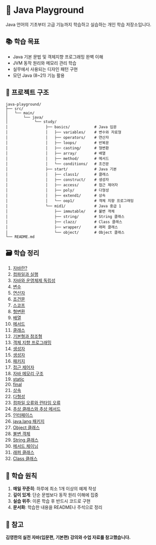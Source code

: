 # 🎯 Java Playground

Java 언어의 기초부터 고급 기능까지 학습하고 실습하는 개인 학습 저장소입니다.

## 📚 학습 목표

- Java 기본 문법 및 객체지향 프로그래밍 완벽 이해
- JVM 동작 원리와 메모리 관리 학습
- 실무에서 사용되는 디자인 패턴 구현
- 모던 Java (8~21) 기능 활용

## 📁 프로젝트 구조

```
java-playground/
├── src/
│   └── main/
│       └── java/
│            └── study/
│                 ├── basics/           # Java 입문
│                 │   ├── variables/    # 변수와 자료형
│                 │   ├── operators/    # 연산자
│                 │   ├── loops/        # 반복문
│                 │   ├── casting/      # 형변환
│                 │   ├── array/        # 배열
│                 │   ├── method/       # 메서드
│                 │   └── conditions/   # 조건문
│                 ├── start/            # Java 기본
│                 │   ├── class1/       # 클래스
│                 │   ├── construct/    # 생성자
│                 │   ├── access/       # 접근 제어자
│                 │   ├── poly/         # 다형성
│                 │   ├── extend1/      # 상속
│                 │   └── oop1/         # 객체 지향 프로그래밍
│                 └── mid1/             # Java 중급 1
│                     ├── immutable/    # 불변 객체
│                     ├── string/       # String 클래스
│                     ├── clazz/        # Class 클래스
│                     ├── wrapper/      # 래퍼 클래스
│                     └── object/       # Object 클래스
└── README.md

```

## 🗃️ 학습 정리

1. [자바란?](https://www.notion.so/27a8e70ba5ff804c8806e5ae21ccbf08?source=copy_link)
2. [컴파일과 실행](https://www.notion.so/27a8e70ba5ff80c79859d46aa0a503f2?source=copy_link)
3. [자바와 운영체제 독립성](https://www.notion.so/27a8e70ba5ff807a9a5ad3e95a85d7bf?source=copy_link)
4. [변수](https://www.notion.so/27a8e70ba5ff807db59ec14c7ccb2dd4?source=copy_link)
5. [연산자](https://www.notion.so/27b8e70ba5ff809f9cf4ef92412d8dcf?source=copy_link)
6. [조건문](https://www.notion.so/27b8e70ba5ff8032a5f0cfab9bc7bc97?source=copy_link)
7. [스코프](https://www.notion.so/27c8e70ba5ff80f1835bfced1bba7440?source=copy_link)
8. [형변환](https://www.notion.so/27c8e70ba5ff8038a4a1db197afb34c8?source=copy_link)
9. [배열](https://www.notion.so/27d8e70ba5ff80f0a4acff7856a37361?source=copy_link)
10. [메서드](https://www.notion.so/27d8e70ba5ff8090b0b5fafad1e90437?source=copy_link)
11. [클래스](https://www.notion.so/27d8e70ba5ff80b0bd54e21507d2f94e?source=copy_link)
12. [기본형과 참조형](https://www.notion.so/27e8e70ba5ff80bf9735d3411f6dffae?source=copy_link)
13. [객체 지향 프로그래밍](https://www.notion.so/Java-27a8e70ba5ff80faaac0c0ced411dc34?source=copy_link)
14. [생성자](https://www.notion.so/27f8e70ba5ff80b18ee6c5189b30446a?source=copy_link)
14. [생성자](https://www.notion.so/27f8e70ba5ff80b18ee6c5189b30446a?source=copy_link)
15. [패키지](https://www.notion.so/27f8e70ba5ff8007a679f0425241ef26?source=copy_link)
16. [접근 제어자](https://www.notion.so/27f8e70ba5ff8080b99defe33b7308a0?source=copy_link)
17. [자바 메모리 구조](https://www.notion.so/27f8e70ba5ff805c94b5d8f898bdf4b4?source=copy_link)
18. [static](https://www.notion.so/static-2808e70ba5ff8081870fd5912e8658f4?source=copy_link)
19. [final](https://www.notion.so/final-2808e70ba5ff80d0b56eec7481f52c3d?source=copy_link)
20. [상속](https://www.notion.so/2808e70ba5ff803bb676d7dc5a493b56?source=copy_link)
21. [다형성](https://www.notion.so/2858e70ba5ff8047badeec5a0bc1fff6?source=copy_link)
22. [컴파일 오류와 런타임 오류](https://www.notion.so/2858e70ba5ff802289abf45ebd60bbf2?source=copy_link)
23. [추상 클래스와 추상 메서드](https://www.notion.so/2858e70ba5ff801ea954ca74e184ab9e?source=copy_link)
24. [인터페이스](https://www.notion.so/2858e70ba5ff807d8dd4e42f96dd13f4?source=copy_link)
25. [java.lang 패키지](https://www.notion.so/java-lang-2868e70ba5ff801684befc604a0b0bc7?source=copy_link)
25. [Object 클래스](https://www.notion.so/Object-2868e70ba5ff80bb98a7d0a128f831de?source=copy_link)
26. [불변 객체](https://www.notion.so/2868e70ba5ff80328d51c37360cbee24?source=copy_link)
27. [String 클래스](https://www.notion.so/String-2868e70ba5ff802387b0d9d5c750da03?source=copy_link)
28. [메서드 체이닝](https://www.notion.so/2868e70ba5ff80eeb9e9fac7c8d5c337?source=copy_link)
29. [래퍼 클래스](https://www.notion.so/2868e70ba5ff808fb5c8e43861d13ada?source=copy_link)
30. [Class 클래스](https://www.notion.so/Class-2878e70ba5ff8043bd86d0d0e112869b?source=copy_link)

## 🎯 학습 원칙

1. **매일 꾸준히**: 하루에 최소 1개 이상의 예제 작성
2. **깊이 있게**: 단순 문법보다 동작 원리 이해에 집중
3. **실습 위주**: 이론 학습 후 반드시 코드로 구현
5. **문서화**: 학습한 내용을 README나 주석으로 정리

## 📄 참고

**김영한의 실전 자바(입문편, 기본편) 강의와 수업 자료를 참고했습니다.**
